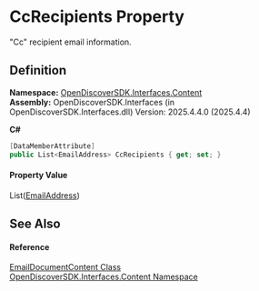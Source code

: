 # CcRecipients Property


"Cc" recipient email information.



## Definition
**Namespace:** <a href="79f11d04-c275-b915-db5b-ab2227989555">OpenDiscoverSDK.Interfaces.Content</a>  
**Assembly:** OpenDiscoverSDK.Interfaces (in OpenDiscoverSDK.Interfaces.dll) Version: 2025.4.4.0 (2025.4.4)

**C#**
``` C#
[DataMemberAttribute]
public List<EmailAddress> CcRecipients { get; set; }
```



#### Property Value
List(<a href="21765f9e-0286-ef3c-c3bd-4e06b00b365a">EmailAddress</a>)

## See Also


#### Reference
<a href="4ead9d3b-7f35-a7fc-a759-9441e2ab2eb5">EmailDocumentContent Class</a>  
<a href="79f11d04-c275-b915-db5b-ab2227989555">OpenDiscoverSDK.Interfaces.Content Namespace</a>  
